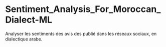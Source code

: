 # Sentiment_Analysis_For_Moroccan_Dialect-ML
Analyser les sentiments des avis des publié dans les réseaux sociaux, en dialectique arabe.
